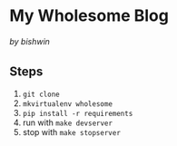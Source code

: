 # My Wholesome Blog
###### by bishwin

## Steps
1. `git clone`
1. `mkvirtualenv wholesome`
1. `pip install -r requirements`
1. run with `make devserver`
1. stop with `make stopserver`
